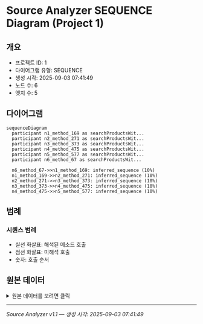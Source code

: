 # Source Analyzer SEQUENCE Diagram (Project 1)

## 개요
- 프로젝트 ID: 1
- 다이어그램 유형: SEQUENCE
- 생성 시각: 2025-09-03 07:41:49
- 노드 수: 6
- 엣지 수: 5

## 다이어그램

```mermaid
sequenceDiagram
  participant n1_method_169 as searchProductsWit...
  participant n2_method_271 as searchProductsWit...
  participant n3_method_373 as searchProductsWit...
  participant n4_method_475 as searchProductsWit...
  participant n5_method_577 as searchProductsWit...
  participant n6_method_67 as searchProductsWit...

  n6_method_67->>n1_method_169: inferred_sequence (10%)
  n1_method_169->>n2_method_271: inferred_sequence (10%)
  n2_method_271->>n3_method_373: inferred_sequence (10%)
  n3_method_373->>n4_method_475: inferred_sequence (10%)
  n4_method_475->>n5_method_577: inferred_sequence (10%)
```

## 범례

### 시퀀스 범례
- 실선 화살표: 해석된 메소드 호출
- 점선 화살표: 미해석 호출
- 숫자: 호출 순서

## 원본 데이터

<details>
<summary>원본 데이터를 보려면 클릭</summary>

노드 목록 (6)
```json
  method:67: searchProductsWithCriteria() (method)
  method:169: searchProductsWithCriteria() (method)
  method:271: searchProductsWithCriteria() (method)
  method:373: searchProductsWithCriteria() (method)
  method:475: searchProductsWithCriteria() (method)
  method:577: searchProductsWithCriteria() (method)
```

엣지 목록 (5)
```json
  method:67 -> method:169 (inferred_sequence)
  method:169 -> method:271 (inferred_sequence)
  method:271 -> method:373 (inferred_sequence)
  method:373 -> method:475 (inferred_sequence)
  method:475 -> method:577 (inferred_sequence)
```

</details>

---
*Source Analyzer v1.1 — 생성 시각: 2025-09-03 07:41:49*